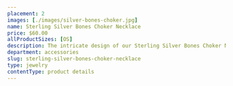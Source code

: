 ```yaml
---
placement: 2
images: [./images/silver-bones-choker.jpg]
name: Sterling Silver Bones Choker Necklace
price: $60.00
allProductSizes: [OS]
description: The intricate design of our Sterling Silver Bones Choker Necklace features a bold design resembling the interlocking hands of a skeleton.
department: accessories
slug: sterling-silver-bones-choker-necklace
type: jewelry
contentType: product details
---
```

